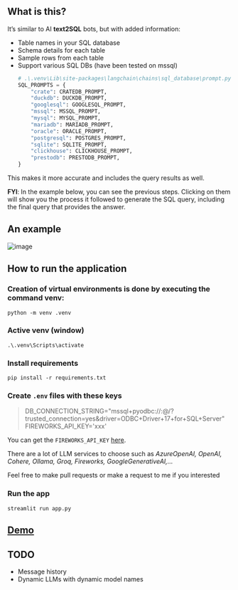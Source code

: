 ## What is this?
It’s similar to AI **text2SQL** bots, but with added information:
- Table names in your SQL database
- Schema details for each table
- Sample rows from each table
- Support various SQL DBs (have been tested on mssql)
  ```py
  # .\.venv\Lib\site-packages\langchain\chains\sql_database\prompt.py
  SQL_PROMPTS = {
      "crate": CRATEDB_PROMPT,
      "duckdb": DUCKDB_PROMPT,
      "googlesql": GOOGLESQL_PROMPT,
      "mssql": MSSQL_PROMPT,
      "mysql": MYSQL_PROMPT,
      "mariadb": MARIADB_PROMPT,
      "oracle": ORACLE_PROMPT,
      "postgresql": POSTGRES_PROMPT,
      "sqlite": SQLITE_PROMPT,
      "clickhouse": CLICKHOUSE_PROMPT,
      "prestodb": PRESTODB_PROMPT,
  }
  ```
This makes it more accurate and includes the query results as well.

**FYI**: In the example below, you can see the previous steps. Clicking on them will show you the process it followed to generate the SQL query, including the final query that provides the answer.

## An example

![image](https://github.com/user-attachments/assets/dba0ea54-c644-4234-a5e4-26fc18fd50d7)

## How to run the application

### Creation of virtual environments is done by executing the command venv:

`python -m venv .venv`

### Active venv (window)

`.\.venv\Scripts\activate`

### Install requirements

`pip install -r requirements.txt`

### Create `.env` files with these keys

> DB_CONNECTION_STRING="mssql+pyodbc://<username>:<password>@<server-name>/<db-name>?trusted_connection=yes&driver=ODBC+Driver+17+for+SQL+Server"
 FIREWORKS_API_KEY='xxx'

You can get the `FIREWORKS_API_KEY` [here](https://fireworks.ai/account/api-keys). 

There are a lot of LLM services to choose such as *AzureOpenAI, OpenAI, Cohere, Ollama, Groq, Fireworks, GoogleGenerativeAI,...*

Feel free to make pull requests or make a request to me if you interested
### Run the app

`streamlit run app.py`

## [Demo](https://minh-sql-agent.streamlit.app/)

## TODO

- Message history
- Dynamic LLMs with dynamic model names
